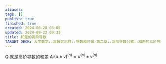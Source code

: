 ```yaml
---
aliases: 
tags: []
publish: true
finished: true
created: 2024-06-28 03:05
updated: 2024-09-22 09:33
title: 和差的高阶导数
TARGET DECK: 大学数学::高数武忠祥::导数和可微-第二章::高阶导数公式::和差的高阶导数
---
```


Q:就是高阶导数的和差
A:$(u\pm v)^{(n)}=u^{(n)}\pm v^{(n)}$

